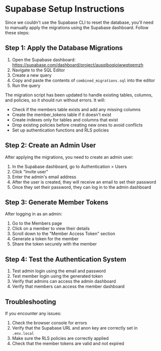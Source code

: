 # Supabase Setup Instructions

Since we couldn't use the Supabase CLI to reset the database, you'll need to manually apply the migrations using the Supabase dashboard. Follow these steps:

## Step 1: Apply the Database Migrations

1. Open the Supabase dashboard: https://supabase.com/dashboard/project/ausqiboqioiwwqtqemzh
2. Navigate to the SQL Editor
3. Create a new query
4. Copy and paste the contents of `combined_migrations.sql` into the editor
5. Run the query

The migration script has been updated to handle existing tables, columns, and policies, so it should run without errors. It will:

- Check if the members table exists and add any missing columns
- Create the member_tokens table if it doesn't exist
- Create indexes only for tables and columns that exist
- Drop existing policies before creating new ones to avoid conflicts
- Set up authentication functions and RLS policies

## Step 2: Create an Admin User

After applying the migrations, you need to create an admin user:

1. In the Supabase dashboard, go to Authentication > Users
2. Click "Invite user"
3. Enter the admin's email address
4. After the user is created, they will receive an email to set their password
5. Once they set their password, they can log in to the admin dashboard

## Step 3: Generate Member Tokens

After logging in as an admin:

1. Go to the Members page
2. Click on a member to view their details
3. Scroll down to the "Member Access Token" section
4. Generate a token for the member
5. Share the token securely with the member

## Step 4: Test the Authentication System

1. Test admin login using the email and password
2. Test member login using the generated token
3. Verify that admins can access the admin dashboard
4. Verify that members can access the member dashboard

## Troubleshooting

If you encounter any issues:

1. Check the browser console for errors
2. Verify that the Supabase URL and anon key are correctly set in `.env.local`
3. Make sure the RLS policies are correctly applied
4. Check that the member tokens are valid and not expired
